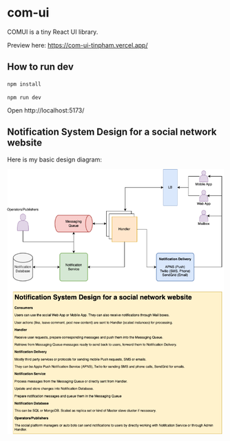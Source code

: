 # com-ui

COMUI is a tiny React UI library.

Preview here: https://com-ui-tinpham.vercel.app/

## How to run dev

`npm install`

`npm run dev`

Open http://localhost:5173/

## Notification System Design for a social network website

Here is my basic design diagram:

![Notification System Design](./Notification%20System%20Design.png)

